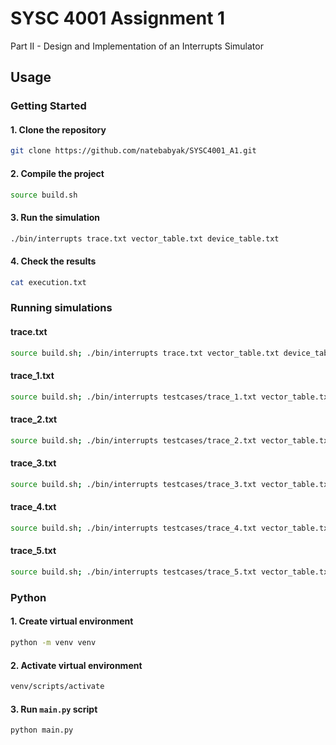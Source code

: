 # SYSC 4001 Assignment 1

Part II - Design and Implementation of an Interrupts Simulator

## Usage

### Getting Started

#### 1. Clone the repository

```sh
git clone https://github.com/natebabyak/SYSC4001_A1.git
```

#### 2. Compile the project

```sh
source build.sh
```

#### 3. Run the simulation

```sh
./bin/interrupts trace.txt vector_table.txt device_table.txt
```

#### 4. Check the results

```sh
cat execution.txt
```

### Running simulations

#### trace.txt

```sh
source build.sh; ./bin/interrupts trace.txt vector_table.txt device_table.txt; cat execution.txt
```

#### trace_1.txt

```sh
source build.sh; ./bin/interrupts testcases/trace_1.txt vector_table.txt device_table.txt; cat execution.txt
```

#### trace_2.txt

```sh
source build.sh; ./bin/interrupts testcases/trace_2.txt vector_table.txt device_table.txt; cat execution.txt
```

#### trace_3.txt

```sh
source build.sh; ./bin/interrupts testcases/trace_3.txt vector_table.txt device_table.txt; cat execution.txt
```

#### trace_4.txt

```sh
source build.sh; ./bin/interrupts testcases/trace_4.txt vector_table.txt device_table.txt; cat execution.txt
```

#### trace_5.txt

```sh
source build.sh; ./bin/interrupts testcases/trace_5.txt vector_table.txt device_table.txt; cat execution.txt
```

### Python

#### 1. Create virtual environment

```sh
python -m venv venv
```

#### 2. Activate virtual environment

```sh
venv/scripts/activate
```

#### 3. Run `main.py` script

```sh
python main.py
```
